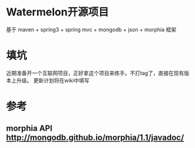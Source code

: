 Watermelon开源项目
===
基于  maven + spring3 + spring mvc + mongodb + json + morphia 框架


# 填坑

近期准备开一个互联网项目，正好拿这个项目来练手。不打tag了，直接在现有版本上升级。
更新计划将在wiki中填写


# 参考

## morphia API http://mongodb.github.io/morphia/1.1/javadoc/